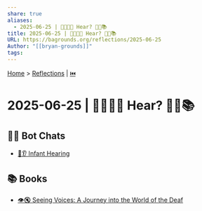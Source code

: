 ```yaml
---
share: true
aliases:
  - 2025-06-25 | 👶🏼👂🏼 Hear? 🤖💬📚
title: 2025-06-25 | 👶🏼👂🏼 Hear? 🤖💬📚
URL: https://bagrounds.org/reflections/2025-06-25
Author: "[[bryan-grounds]]"
tags: 
---
```

[Home](../index.md) > [Reflections](./index.md) | [⏮️](./2025-06-24.md)  
# 2025-06-25 | 👶🏼👂🏼 Hear? 🤖💬📚  
## 🤖💬 Bot Chats  
- [👶👂 Infant Hearing](../bot-chats/infant-hearing.md)  
  
## 📚 Books  
- [👁️🔇 Seeing Voices: A Journey into the World of the Deaf](../books/seeing-voices-a-journey-into-the-world-of-the-deaf.md)